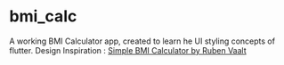 # bmi_calc

A working BMI Calculator app, created to learn he UI styling concepts of flutter.
Design Inspiration : [Simple BMI Calculator by Ruben Vaalt](https://dribbble.com/shots/4585382-Simple-BMI-Calculator)



